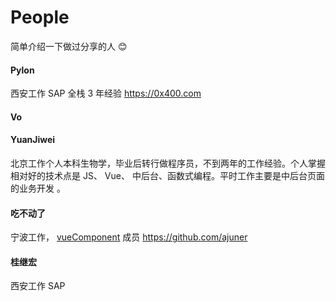# People

简单介绍一下做过分享的人 😊

#### Pylon

西安工作 SAP 全栈 3 年经验 https://0x400.com

#### Vo

#### YuanJiwei

北京工作个人本科生物学，毕业后转行做程序员，不到两年的工作经验。个人掌握相对好的技术点是 JS、 Vue、 中后台、函数式编程。平时工作主要是中后台页面的业务开发 。

#### 吃不动了

宁波工作， [vueComponent](https://github.com/vueComponent) 成员
https://github.com/ajuner

#### 桂继宏

西安工作 SAP